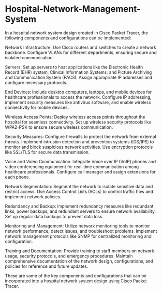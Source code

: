 # Hospital-Network-Management-System
In a hospital network system design created in Cisco Packet Tracer, the following components and configurations can be implemented:

Network Infrastructure: Use Cisco routers and switches to create a network backbone. Configure VLANs for different departments, ensuring secure and isolated communication.

Servers: Set up servers to host applications like the Electronic Health Record (EHR) system, Clinical Information Systems, and Picture Archiving and Communication System (PACS). Assign appropriate IP addresses and configure necessary protocols.

End Devices: Include desktop computers, laptops, and mobile devices for healthcare professionals to access the network. Configure IP addressing, implement security measures like antivirus software, and enable wireless connectivity for mobile devices.

Wireless Access Points: Deploy wireless access points throughout the hospital for seamless connectivity. Set up wireless security protocols like WPA2-PSK to ensure secure wireless communication.

Security Measures: Configure firewalls to protect the network from external threats. Implement intrusion detection and prevention systems (IDS/IPS) to monitor and block suspicious network activities. Use encryption protocols like SSL/TLS for secure data transmission.

Voice and Video Communication: Integrate Voice over IP (VoIP) phones and video conferencing equipment for real-time communication among healthcare professionals. Configure call manager and assign extensions for each phone.

Network Segmentation: Segment the network to isolate sensitive data and restrict access. Use Access Control Lists (ACLs) to control traffic flow and implement network policies.

Redundancy and Backup: Implement redundancy measures like redundant links, power backups, and redundant servers to ensure network availability. Set up regular data backups to prevent data loss.

Monitoring and Management: Utilize network monitoring tools to monitor network performance, detect issues, and troubleshoot problems. Implement network management protocols like SNMP for centralized monitoring and configuration.

Training and Documentation: Provide training to staff members on network usage, security protocols, and emergency procedures. Maintain comprehensive documentation of the network design, configurations, and policies for reference and future updates.

These are some of the key components and configurations that can be incorporated into a hospital network system design using Cisco Packet Tracer. 
